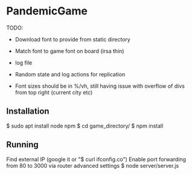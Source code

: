 # PandemicGame

TODO:

* Download font to provide from static directory
* Match font to game font on board (irsa thin)

* log file
* Random state and log actions for replication

* Font sizes should be in %/vh, still having issue with overflow of divs from top right (current city etc)

## Installation

$ sudo apt install node npm
$ cd game_directory/
$ npm install

## Running

Find external IP (google it or "$ curl ifconfig.co") 
Enable port forwarding from 80 to 3000 via router advanced settings
$ node server/server.js
 